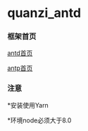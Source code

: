 # quanzi_antd

### 框架首页

[antd首页](https://ant.design/docs/react/introduce-cn)

[antp首页](https://pro.ant.design/docs/getting-started-cn)


### 注意

*安装使用Yarn
 
*环境node必须大于8.0
